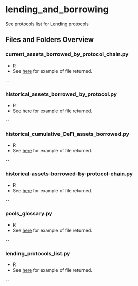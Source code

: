 # lending_and_borrowing

See protocols list for Lending protocols

## Files and Folders Overview

### current_assets_borrowed_by_protocol_chain.py

- R
- See [here](https://github.com/check-sked/crypto_data_resources/blob/main/csv_examples/lending_borrowing/Compound_assets_borrowed_by_chain.csv) for example of file returned.

--

### historical_assets_borrowed_by_protocol.py

- R
- See [here]() for example of file returned.

--

### historical_cumulative_DeFi_assets_borrowed.py

- R
- See [here]() for example of file returned.

--

### historical-assets-borrowed-by-protocol-chain.py

- R
- See [here]() for example of file returned.

--

### pools_glossary.py

- R
- See [here]() for example of file returned.

--

### lending_protocols_list.py

- R
- See [here]() for example of file returned.

--
